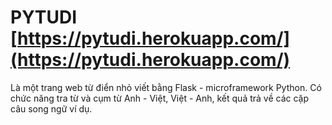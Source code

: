 # PYTUDI       [https://pytudi.herokuapp.com/](https://pytudi.herokuapp.com/)
Là một trang web từ điển nhỏ viết bằng Flask - microframework Python. Có chức năng tra từ và cụm từ Anh - Việt, Việt - Anh, kết quả trả về các cặp câu song ngữ ví dụ.
 


